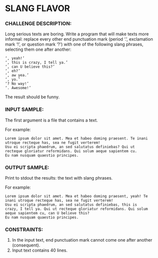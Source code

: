 # SLANG FLAVOR

### CHALLENGE DESCRIPTION:

Long serious texts are boring. Write a program that will make texts more informal: replace every other end punctuation mark (period ‘.’, exclamation mark ‘!’, or question mark ‘?’) with one of the following slang phrases, selecting them one after another:

```
‘, yeah!’
‘, this is crazy, I tell ya.’
‘, can U believe this?’
‘, eh?’
‘, aw yea.’
‘, yo.’
‘? No way!’
‘. Awesome!’
```

The result should be funny.

### INPUT SAMPLE:

The first argument is a file that contains a text.

For example:

```
Lorem ipsum dolor sit amet. Mea et habeo doming praesent. Te inani 
utroque recteque has, sea ne fugit verterem!
Usu ei scripta phaedrum, an sed salutatus definiebas? Qui ut 
recteque gloriatur reformidans. Qui solum aeque sapientem cu.
Eu nam nusquam quaestio principes.
```

### OUTPUT SAMPLE:

Print to stdout the results: the text with slang phrases.

For example:

```
Lorem ipsum dolor sit amet. Mea et habeo doming praesent, yeah! Te 
inani utroque recteque has, sea ne fugit verterem!
Usu ei scripta phaedrum, an sed salutatus definiebas, this is 
crazy, I tell ya. Qui ut recteque gloriatur reformidans. Qui solum 
aeque sapientem cu, can U believe this?
Eu nam nusquam quaestio principes.
```

### CONSTRAINTS:

1. In the input text, end punctuation mark cannot come one after another (consequent).
2. Input text contains 40 lines.